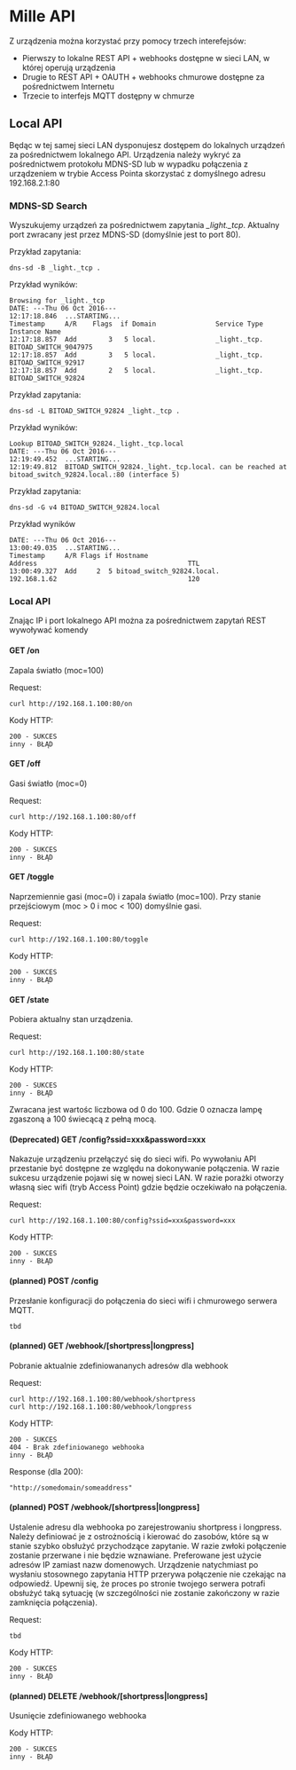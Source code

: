 # Mille API

Z urządzenia można korzystać przy pomocy trzech interefejsów:

* Pierwszy to lokalne REST API + webhooks dostępne w sieci LAN, w której operują urządzenia
* Drugie to REST API + OAUTH + webhooks chmurowe dostępne za pośrednictwem Internetu
* Trzecie to interfejs MQTT dostępny w chmurze

## Local API

Będąc w tej samej sieci LAN dysponujesz dostępem do lokalnych urządzeń za pośrednictwem lokalnego API. Urządzenia należy wykryć za pośrednictwem protokołu MDNS-SD lub w wypadku połączenia z urządzeniem w trybie Access Pointa skorzystać z domyślnego adresu 192.168.2.1:80

### MDNS-SD Search

Wyszukujemy urządzeń za pośrednictwem zapytania *_light._tcp*.
Aktualny port zwracany jest przez MDNS-SD (domyślnie jest to port 80).

Przykład zapytania:

```
dns-sd -B _light._tcp .
```

Przykład wyników:

```
Browsing for _light._tcp
DATE: ---Thu 06 Oct 2016---
12:17:18.846  ...STARTING...
Timestamp     A/R    Flags  if Domain               Service Type         Instance Name
12:17:18.857  Add        3   5 local.               _light._tcp.         BITOAD_SWITCH_9047975
12:17:18.857  Add        3   5 local.               _light._tcp.         BITOAD_SWITCH_92917
12:17:18.857  Add        2   5 local.               _light._tcp.         BITOAD_SWITCH_92824
```

Przykład zapytania:

```
dns-sd -L BITOAD_SWITCH_92824 _light._tcp .
```

Przykład wyników:

```
Lookup BITOAD_SWITCH_92824._light._tcp.local
DATE: ---Thu 06 Oct 2016---
12:19:49.452  ...STARTING...
12:19:49.812  BITOAD_SWITCH_92824._light._tcp.local. can be reached at bitoad_switch_92824.local.:80 (interface 5)
```

Przykład zapytania:

```
dns-sd -G v4 BITOAD_SWITCH_92824.local
```

Przykład wyników

```
DATE: ---Thu 06 Oct 2016---
13:00:49.035  ...STARTING...
Timestamp     A/R Flags if Hostname                               Address                                      TTL
13:00:49.327  Add     2  5 bitoad_switch_92824.local.             192.168.1.62                                 120
```

### Local API

Znając IP i port lokalnego API można za pośrednictwem zapytań REST wywoływać komendy

#### GET /on

Zapala światło (moc=100)

Request:

```
curl http://192.168.1.100:80/on
```

Kody HTTP:

```
200 - SUKCES
inny - BŁĄD
```

#### GET /off

Gasi światło (moc=0)

Request:

```
curl http://192.168.1.100:80/off
```

Kody HTTP:

```
200 - SUKCES
inny - BŁĄD
```

#### GET /toggle

Naprzemiennie gasi (moc=0) i zapala światło (moc=100).
Przy stanie przejściowym (moc &gt; 0 i moc &lt; 100) domyślnie gasi.

Request:

```
curl http://192.168.1.100:80/toggle
```

Kody HTTP:

```
200 - SUKCES
inny - BŁĄD
```

#### GET /state

Pobiera aktualny stan urządzenia.

Request:

```
curl http://192.168.1.100:80/state
```

Kody HTTP:

```
200 - SUKCES
inny - BŁĄD
```

Zwracana jest wartośc liczbowa od 0 do 100. Gdzie 0 oznacza lampę zgaszoną a 100 świecącą z pełną mocą.

#### (Deprecated) GET /config?ssid=xxx&password=xxx

Nakazuje urządzeniu przełączyć się do sieci wifi. Po wywołaniu API przestanie być dostępne ze względu na dokonywanie połączenia. W razie sukcesu urządzenie pojawi się w nowej sieci LAN. W razie porażki otworzy własną siec wifi (tryb Access Point) gdzie będzie oczekiwało na połączenia.

Request:

```
curl http://192.168.1.100:80/config?ssid=xxx&password=xxx
```

Kody HTTP:

```
200 - SUKCES
inny - BŁĄD
```

#### (planned) POST /config

Przesłanie konfiguracji do połączenia do sieci wifi i chmurowego serwera MQTT.

```
tbd
```

#### (planned) GET /webhook/[shortpress|longpress]

Pobranie aktualnie zdefiniowananych adresów dla webhook

Request:

```
curl http://192.168.1.100:80/webhook/shortpress
curl http://192.168.1.100:80/webhook/longpress
```

Kody HTTP:

```
200 - SUKCES
404 - Brak zdefiniowanego webhooka
inny - BŁĄD
```

Response (dla 200):

```
"http://somedomain/someaddress"
```

#### (planned) POST /webhook/[shortpress|longpress]

Ustalenie adresu dla webhooka po zarejestrowaniu shortpress i longpress. Należy definiować je z ostrożnością i kierować do zasobów, które są w stanie szybko obsłużyć przychodzące zapytanie. W razie zwłoki połączenie zostanie przerwane i nie będzie wznawiane. Preferowane jest użycie adresów IP zamiast nazw domenowych. Urządzenie natychmiast po wysłaniu stosownego zapytania HTTP przerywa połączenie nie czekając na odpowiedź. Upewnij się, że proces po stronie twojego serwera potrafi obsłużyć taką sytuację (w szczególności nie zostanie zakończony w razie zamknięcia połączenia).

Request:

```
tbd
```

Kody HTTP:

```
200 - SUKCES
inny - BŁĄD
```

#### (planned) DELETE /webhook/[shortpress|longpress]

Usunięcie zdefiniowanego webhooka

Kody HTTP:

```
200 - SUKCES
inny - BŁĄD
```

